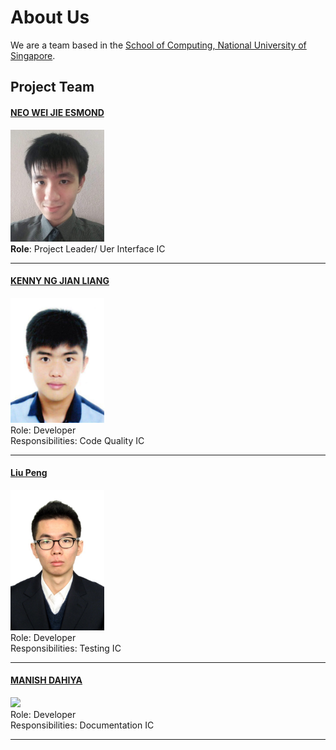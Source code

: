 # About Us

We are a team based in the [School of Computing, National University of Singapore](http://www.comp.nus.edu.sg).

## Project Team

#### [NEO WEI JIE ESMOND](http://github.com/zeticious) <br>
<img src="images/zeticious.jpg" width="150"><br>
**Role**: Project Leader/ Uer Interface IC

-----

#### [KENNY NG JIAN LIANG](http://github.com/kennyngdsc)
<img src="images/kennyngdsc.jpg" width="150"><br>
Role: Developer <br>
Responsibilities: Code Quality IC

-----

#### [Liu Peng](http://github.com/lproperty)
<img src="images/lproperty.jpg" width="150"><br>
Role: Developer <br>
Responsibilities: Testing IC

-----

#### [MANISH DAHIYA	](http://github.com/??)
<img src="images/??.jpg" width="150"><br>
Role: Developer <br>
Responsibilities: Documentation IC

-----
